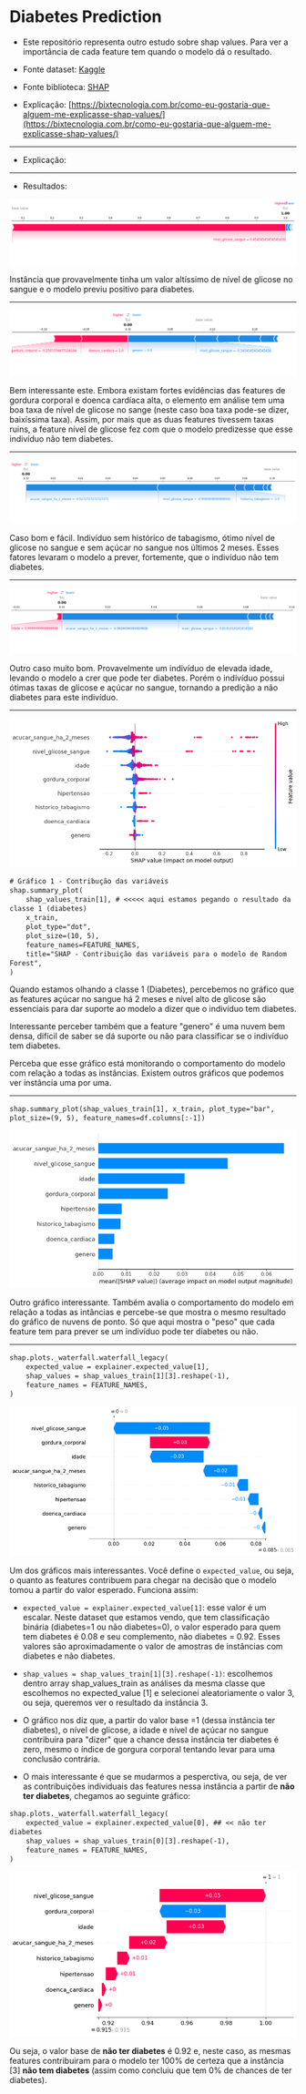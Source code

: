 # Diabetes Prediction

- Este repositório representa outro estudo sobre shap values. Para ver a importância de cada feature tem quando o modelo dá o resultado.  

- Fonte dataset: [Kaggle](https://www.kaggle.com/datasets/iammustafatz/diabetes-prediction-dataset1)

- Fonte biblioteca: [SHAP](https://shap.readthedocs.io/en/latest/index.html)

- Explicação: [https://bixtecnologia.com.br/como-eu-gostaria-que-alguem-me-explicasse-shap-values/](https://bixtecnologia.com.br/como-eu-gostaria-que-alguem-me-explicasse-shap-values/)

---

- Explicação:  


---

- Resultados:  

![fig1](figuras/fig1.png)  

Instância que provavelmente tinha um valor altíssimo de nível de glicose no sangue e o modelo previu positivo para diabetes.

---

![fig2](figuras/fig2.png)  

Bem interessante este. Embora existam fortes evidências das features de gordura corporal e doenca cardíaca alta, o elemento em análise tem uma boa taxa de nível de glicose no sange (neste caso boa taxa pode-se dizer, baixíssima taxa). Assim, por mais que as duas features tivessem taxas ruins, a feature nível de glicose fez com que o modelo predizesse que esse indivíduo não tem diabetes.  

---

![fig3](figuras/fig3.png)  

Caso bom e fácil. Indivíduo sem histórico de tabagismo, ótimo nível de glicose no sangue e sem açúcar no sangue nos últimos 2 meses. Esses fatores levaram o modelo a prever, fortemente, que o indivíduo não tem diabetes.

---

![fig4](figuras/fig4.png)  

Outro caso muito bom. Provavelmente um indivíduo de elevada idade, levando o modelo a crer que pode ter diabetes. Porém o indivíduo possui ótimas taxas de glicose e açúcar no sangue, tornando a predição a não diabetes para este indivíduo.

---

![fig5](figuras/fig5.png)

```
# Gráfico 1 - Contribução das variáveis
shap.summary_plot(
    shap_values_train[1], # <<<<< aqui estamos pegando o resultado da classe 1 (diabetes)
    x_train, 
    plot_type="dot", 
    plot_size=(10, 5), 
    feature_names=FEATURE_NAMES,
    title="SHAP - Contribuição das variáveis para o modelo de Random Forest",
)
```

Quando estamos olhando a classe 1 (Diabetes), percebemos no gráfico que as features açúcar no sangue há 2 meses e nível alto de glicose são essenciais para dar suporte ao modelo a dizer que o indivíduo tem diabetes.  

Interessante perceber também que a feature "genero" é uma nuvem bem densa, difícil de saber se dá suporte ou não para classificar se o indivíduo tem diabetes.  

Perceba que esse gráfico está monitorando o comportamento do modelo com relação a todas as instâncias. Existem outros gráficos que podemos ver instância uma por uma.

---

```
shap.summary_plot(shap_values_train[1], x_train, plot_type="bar", plot_size=(9, 5), feature_names=df.columns[:-1])
```

![fig6](figuras/fig6.png)  

Outro gráfico interessante. Também avalia o comportamento do modelo em relação a todas as intâncias e percebe-se que mostra o mesmo resultado do gráfico de nuvens de ponto. Só que aqui mostra o "peso" que cada feature tem para prever se um indivíduo pode ter diabetes ou não.

---

```
shap.plots._waterfall.waterfall_legacy(
    expected_value = explainer.expected_value[1], 
    shap_values = shap_values_train[1][3].reshape(-1), 
    feature_names = FEATURE_NAMES,
)
```
![fig7](figuras/fig7.png)  

Um dos gráficos mais interessantes. Você define o ```expected_value```, ou seja, o quanto as features contribuem para chegar na decisão que o modelo tomou a partir do valor esperado. Funciona assim:  

- ```expected_value = explainer.expected_value[1]```: esse valor é um escalar. Neste dataset que estamos vendo, que tem classificação binária (diabetes=1 ou não diabetes=0), o valor esperado para quem tem diabetes é 0.08 e seu complemento, não diabetes = 0.92. Esses valores são aproximadamente o valor de amostras de instâncias com diabetes e não diabetes.  
- ```shap_values = shap_values_train[1][3].reshape(-1)```: escolhemos dentro array shap_values_train as análises da mesma classe que escolhemos no expected_value [1] e selecionei aleatoriamente o valor 3, ou seja, queremos ver o resultado da instância 3. 
- O gráfico nos diz que, a partir do valor base =1 (dessa instância ter diabetes), o nível de glicose, a idade e nível de açúcar no sangue contribuira para "dizer" que a chance dessa instância ter diabetes é zero, mesmo o índice de gorgura corporal tentando levar para uma conclusão contrária. 

- O mais interessante é que se mudarmos a pesperctiva, ou seja, de ver as contribuições individuais das features nessa instância a partir de **não ter diabetes**, chegamos ao seguinte gráfico: 
```
shap.plots._waterfall.waterfall_legacy(
    expected_value = explainer.expected_value[0], ## << não ter diabetes
    shap_values = shap_values_train[0][3].reshape(-1), 
    feature_names = FEATURE_NAMES,
)
```

![fig8](figuras/fig8.png)  

Ou seja, o valor base de **não ter diabetes** é 0.92 e, neste caso, as mesmas features contribuiram para o modelo ter 100% de certeza que a instância [3] **não tem diabetes** (assim como concluiu que tem 0% de chances de ter diabetes). 